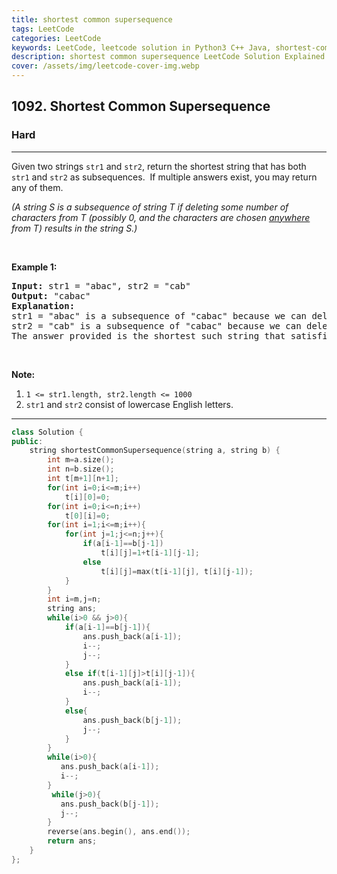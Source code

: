 ```yaml
---
title: shortest common supersequence
tags: LeetCode
categories: LeetCode
keywords: LeetCode, leetcode solution in Python3 C++ Java, shortest-common-supersequence solution
description: shortest common supersequence LeetCode Solution Explained
cover: /assets/img/leetcode-cover-img.webp
---
```



<h2>1092. Shortest Common Supersequence </h2><h3>Hard</h3><hr><div><p>Given two strings <code>str1</code> and <code>str2</code>,&nbsp;return the shortest string that has both <code>str1</code>&nbsp;and <code>str2</code>&nbsp;as subsequences.&nbsp;&nbsp;If multiple answers exist, you may return any of them.</p>

<p><em>(A string S is a subsequence of string T if deleting some number of characters from T (possibly 0, and the characters are chosen <u>anywhere</u> from T) results in the string S.)</em></p>

<p>&nbsp;</p>

<p><strong>Example 1:</strong></p>

<pre><strong>Input: </strong>str1 = <span id="example-input-1-1">"abac"</span>, str2 = <span id="example-input-1-2">"cab"</span>
<strong>Output: </strong><span id="example-output-1">"cabac"</span>
<strong>Explanation: </strong>
str1 = "abac" is a subsequence of "cabac" because we can delete the first "c".
str2 = "cab" is a subsequence of "cabac" because we can delete the last "ac".
The answer provided is the shortest such string that satisfies these properties.
</pre>

<p>&nbsp;</p>

<p><strong>Note:</strong></p>

<ol>
	<li><code>1 &lt;= str1.length, str2.length &lt;= 1000</code></li>
	<li><code>str1</code> and <code>str2</code> consist of lowercase English letters.</li>
</ol>
</div>

---




```cpp
class Solution {
public:
    string shortestCommonSupersequence(string a, string b) {
        int m=a.size();
        int n=b.size();
        int t[m+1][n+1];
        for(int i=0;i<=m;i++)
            t[i][0]=0;
        for(int i=0;i<=n;i++)
            t[0][i]=0;
        for(int i=1;i<=m;i++){
            for(int j=1;j<=n;j++){
                if(a[i-1]==b[j-1])
                    t[i][j]=1+t[i-1][j-1];
                else
                    t[i][j]=max(t[i-1][j], t[i][j-1]);
            }
        }
        int i=m,j=n;
        string ans;
        while(i>0 && j>0){
            if(a[i-1]==b[j-1]){
                ans.push_back(a[i-1]);
                i--;
                j--;
            }
            else if(t[i-1][j]>t[i][j-1]){
                ans.push_back(a[i-1]);
                i--;
            }
            else{
                ans.push_back(b[j-1]);
                j--;
            }   
        }
        while(i>0){
           ans.push_back(a[i-1]);
           i--; 
        }
         while(j>0){
           ans.push_back(b[j-1]);
           j--; 
        }
        reverse(ans.begin(), ans.end());
        return ans;
    }
};
```
